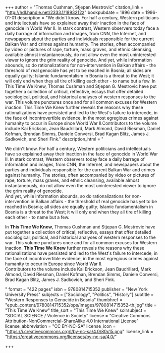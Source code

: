 +++
author = "Thomas Cushman, Stjepan Mestrovic"
citation_link = "http://hdl.handle.net/2333.1/1893212z"
bookpubdate = 1996
date = 1996-01-01
description = "We didn't know. For half a century, Western politicians and intellectuals have so explained away their inaction in the face of genocide in World War II. In stark contrast, Western observers today face a daily barrage of information and images, from CNN, the Internet, and newspapers about the parties and individuals responsible for the current Balkan War and crimes against humanity. The stories, often accompanied by video or pictures of rape, torture, mass graves, and ethnic cleansing, available almost instantaneously, do not allow even the most uninterested viewer to ignore the grim reality of genocide. And yet, while information abounds, so do rationalizations for non-intervention in Balkan affairs - the threshold of real genocide has yet to be reached in Bosnia; all sides are equally guilty; Islamic fundamentalism in Bosnia is a threat to the West; it will only end when they all tire of killing each other - to name but a few. In This Time We Knew, Thomas Cushman and Stjepan G. Mestrovic have put together a collection of critical, reflective, essays that offer detailed sociological, political, and historical analyses of western responses to the war. This volume punctures once and for all common excuses for Western inaction. This Time We Knew further reveals the reasons why these rationalizations have persisted and led to the West's failure to intercede, in the face of incontrovertible evidence, in the most egregious crimes against humanity to occur in Europe since World War II.Contributors to the volume include Kai Erickson, Jean Baudrillard, Mark Almond, David Riesman, Daniel Kofman, Brendan Simms, Daniele Conversi, Brad Kagan Blitz, James J. Sadkovich, and Sheri Fink."
description_html = "<p>We didn't know. For half a century, Western politicians and intellectuals have so explained away their inaction in the face of genocide in World War II. In stark contrast, Western observers today face a daily barrage of information and images, from CNN, the Internet, and newspapers about the parties and individuals responsible for the current Balkan War and crimes against humanity. The stories, often accompanied by video or pictures of rape, torture, mass graves, and ethnic cleansing, available almost instantaneously, do not allow even the most uninterested viewer to ignore the grim reality of genocide. <BR>And yet, while information abounds, so do rationalizations for non-intervention in Balkan affairs - the threshold of real genocide has yet to be reached in Bosnia; all sides are equally guilty; Islamic fundamentalism in Bosnia is a threat to the West; it will only end when they all tire of killing each other - to name but a few.</p> <p>In <B>This Time We Knew</B>, Thomas Cushman and Stjepan G. Mestrovic have put together a collection of critical, reflective, essays that offer detailed sociological, political, and historical analyses of western responses to the war. This volume punctures once and for all common excuses for Western inaction. <B>This Time We Knew</B> further reveals the reasons why these rationalizations have persisted and led to the West's failure to intercede, in the face of incontrovertible evidence, in the most egregious crimes against humanity to occur in Europe since World War II.<BR>Contributors to the volume include Kai Erickson, Jean Baudrillard, Mark Almond, David Riesman, Daniel Kofman, Brendan Simms, Daniele Conversi, Brad Kagan Blitz, James J. Sadkovich, and Sheri Fink.</p>"
format = "422 pages"
isbn = 9780814715352
publisher = "New York University Press"
subjects = ["Sociology", "Politics", "History"]
subtitle = "Western Responses to Genocide in Bosnia"
thumbhref = "epub_content/9780814715352/ops/images/9780814715352-th.jpg"
title = "This Time We Knew"
title_sort = "This Time We Knew"
solrsubject = "SOCIAL SCIENCE / Violence in Society"
license = "Creative Commons Attribution-NonCommercial-ShareAlike 4.0 International License"
license_abbreviation = "CC BY-NC-SA"
license_icon = "https://i.creativecommons.org/l/by-nc-sa/4.0/80x15.png"
license_link = "https://creativecommons.org/licenses/by-nc-sa/4.0/"

+++
